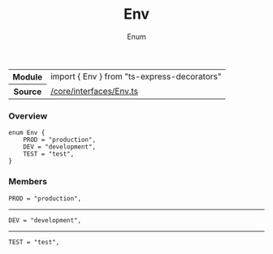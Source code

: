 
<header class="symbol-info-header"><h1 id="env">Env</h1><label class="symbol-info-type-label enum">Enum</label></header>
<!-- summary -->
<section class="symbol-info"><table class="is-full-width"><tbody><tr><th>Module</th><td><div class="lang-typescript"><span class="token keyword">import</span> { Env }&nbsp;<span class="token keyword">from</span>&nbsp;<span class="token string">"ts-express-decorators"</span></div></td></tr><tr><th>Source</th><td><a href="https://github.com/Romakita/ts-express-decorators/blob/v3.10.2/src//core/interfaces/Env.ts#L0-L0">/core/interfaces/Env.ts</a></td></tr></tbody></table></section>
<!-- overview -->


### Overview


<pre><code class="typescript-lang ">enum Env <span class="token punctuation">{</span>
    PROD = "production"<span class="token punctuation">,</span>
    DEV = "development"<span class="token punctuation">,</span>
    TEST = "test"<span class="token punctuation">,</span>
<span class="token punctuation">}</span></code></pre>


<!-- Parameters -->

<!-- Description -->

<!-- Members -->







### Members



<div class="method-overview">
<pre><code class="typescript-lang ">PROD = "production"<span class="token punctuation">,</span></code></pre>
</div>




<hr/>



<div class="method-overview">
<pre><code class="typescript-lang ">DEV = "development"<span class="token punctuation">,</span></code></pre>
</div>




<hr/>



<div class="method-overview">
<pre><code class="typescript-lang ">TEST = "test"<span class="token punctuation">,</span></code></pre>
</div>









